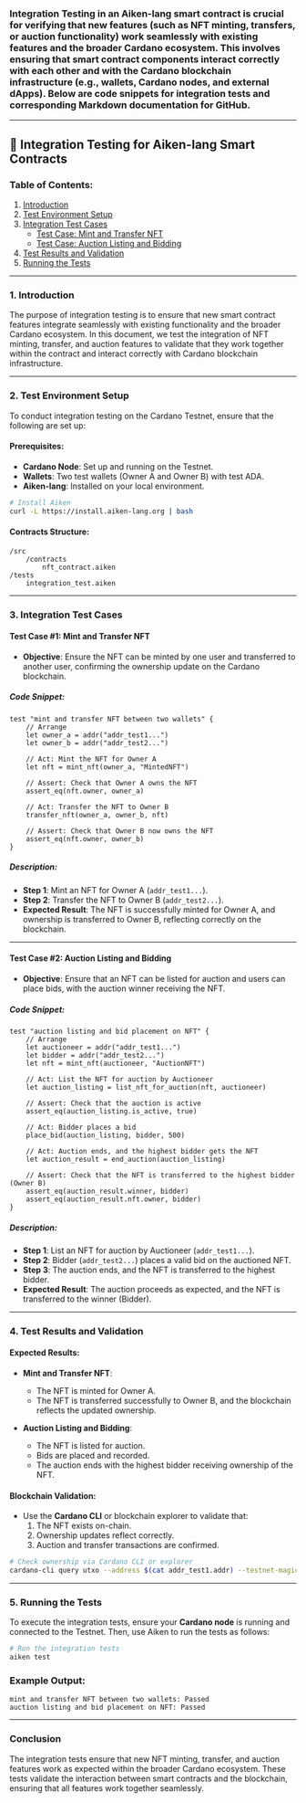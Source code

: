 ### **Integration Testing** in an **Aiken-lang smart contract** is crucial for verifying that new features (such as NFT minting, transfers, or auction functionality) work seamlessly with existing features and the broader Cardano ecosystem. This involves ensuring that smart contract components interact correctly with each other and with the Cardano blockchain infrastructure (e.g., wallets, Cardano nodes, and external dApps). Below are **code snippets** for integration tests and corresponding **Markdown documentation** for GitHub.

---

## 🔗 Integration Testing for Aiken-lang Smart Contracts

### Table of Contents:
1. [Introduction](#introduction)
2. [Test Environment Setup](#test-environment-setup)
3. [Integration Test Cases](#integration-test-cases)
   - [Test Case: Mint and Transfer NFT](#test-case-1-mint-and-transfer-nft)
   - [Test Case: Auction Listing and Bidding](#test-case-2-auction-listing-and-bidding)
4. [Test Results and Validation](#test-results-and-validation)
5. [Running the Tests](#running-the-tests)

---

### 1. **Introduction**

The purpose of integration testing is to ensure that new smart contract features integrate seamlessly with existing functionality and the broader Cardano ecosystem. In this document, we test the integration of NFT minting, transfer, and auction features to validate that they work together within the contract and interact correctly with Cardano blockchain infrastructure.

---

### 2. **Test Environment Setup**

To conduct integration testing on the Cardano Testnet, ensure that the following are set up:

#### **Prerequisites**:
- **Cardano Node**: Set up and running on the Testnet.
- **Wallets**: Two test wallets (Owner A and Owner B) with test ADA.
- **Aiken-lang**: Installed on your local environment.

```bash
# Install Aiken
curl -L https://install.aiken-lang.org | bash
```

#### **Contracts Structure**:

```
/src
    /contracts
        nft_contract.aiken
/tests
    integration_test.aiken
```

---

### 3. **Integration Test Cases**

#### **Test Case #1: Mint and Transfer NFT**

- **Objective**: Ensure the NFT can be minted by one user and transferred to another user, confirming the ownership update on the Cardano blockchain.

##### **Code Snippet**:

```aiken
test "mint and transfer NFT between two wallets" {
    // Arrange
    let owner_a = addr("addr_test1...")
    let owner_b = addr("addr_test2...")
    
    // Act: Mint the NFT for Owner A
    let nft = mint_nft(owner_a, "MintedNFT")

    // Assert: Check that Owner A owns the NFT
    assert_eq(nft.owner, owner_a)

    // Act: Transfer the NFT to Owner B
    transfer_nft(owner_a, owner_b, nft)

    // Assert: Check that Owner B now owns the NFT
    assert_eq(nft.owner, owner_b)
}
```

##### **Description**:
- **Step 1**: Mint an NFT for Owner A (`addr_test1...`).
- **Step 2**: Transfer the NFT to Owner B (`addr_test2...`).
- **Expected Result**: The NFT is successfully minted for Owner A, and ownership is transferred to Owner B, reflecting correctly on the blockchain.

---

#### **Test Case #2: Auction Listing and Bidding**

- **Objective**: Ensure that an NFT can be listed for auction and users can place bids, with the auction winner receiving the NFT.

##### **Code Snippet**:

```aiken
test "auction listing and bid placement on NFT" {
    // Arrange
    let auctioneer = addr("addr_test1...")
    let bidder = addr("addr_test2...")
    let nft = mint_nft(auctioneer, "AuctionNFT")

    // Act: List the NFT for auction by Auctioneer
    let auction_listing = list_nft_for_auction(nft, auctioneer)

    // Assert: Check that the auction is active
    assert_eq(auction_listing.is_active, true)

    // Act: Bidder places a bid
    place_bid(auction_listing, bidder, 500)

    // Act: Auction ends, and the highest bidder gets the NFT
    let auction_result = end_auction(auction_listing)

    // Assert: Check that the NFT is transferred to the highest bidder (Owner B)
    assert_eq(auction_result.winner, bidder)
    assert_eq(auction_result.nft.owner, bidder)
}
```

##### **Description**:
- **Step 1**: List an NFT for auction by Auctioneer (`addr_test1...`).
- **Step 2**: Bidder (`addr_test2...`) places a valid bid on the auctioned NFT.
- **Step 3**: The auction ends, and the NFT is transferred to the highest bidder.
- **Expected Result**: The auction proceeds as expected, and the NFT is transferred to the winner (Bidder).

---

### 4. **Test Results and Validation**

#### **Expected Results**:
- **Mint and Transfer NFT**: 
  - The NFT is minted for Owner A.
  - The NFT is transferred successfully to Owner B, and the blockchain reflects the updated ownership.
  
- **Auction Listing and Bidding**:
  - The NFT is listed for auction.
  - Bids are placed and recorded.
  - The auction ends with the highest bidder receiving ownership of the NFT.

#### **Blockchain Validation**:
- Use the **Cardano CLI** or blockchain explorer to validate that:
  1. The NFT exists on-chain.
  2. Ownership updates reflect correctly.
  3. Auction and transfer transactions are confirmed.

```bash
# Check ownership via Cardano CLI or explorer
cardano-cli query utxo --address $(cat addr_test1.addr) --testnet-magic 1097911063
```

---

### 5. **Running the Tests**

To execute the integration tests, ensure your **Cardano node** is running and connected to the Testnet. Then, use Aiken to run the tests as follows:

```bash
# Run the integration tests
aiken test
```

### Example Output:
```plaintext
mint and transfer NFT between two wallets: Passed
auction listing and bid placement on NFT: Passed
```

---

### Conclusion

The integration tests ensure that new NFT minting, transfer, and auction features work as expected within the broader Cardano ecosystem. These tests validate the interaction between smart contracts and the blockchain, ensuring that all features work together seamlessly.
